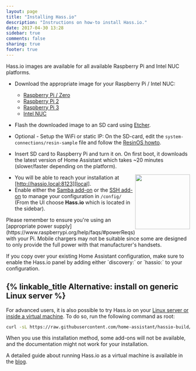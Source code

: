 ```yaml
---
layout: page
title: "Installing Hass.io"
description: "Instructions on how-to install Hass.io."
date: 2017-04-30 13:28
sidebar: true
comments: false
sharing: true
footer: true
---
```


Hass.io images are available for all available Raspberry Pi and Intel NUC platforms.

- Download the appropriate image for your Raspberry Pi / Intel NUC:
  - [Raspberry Pi / Zero][pi1]
  - [Raspberry Pi 2][pi2]
  - [Raspberry Pi 3][pi3]
  - [Intel NUC][nuc]

- Flash the downloaded image to an SD card using [Etcher].
- Optional - Setup the WiFi or static IP: On the SD-card, edit the `system-connections/resin-sample` file and follow the [ResinOS howto][resinos-network].
- Insert SD card to Raspberry Pi and turn it on. On first boot, it downloads the latest version of Home Assistant which takes ~20 minutes (slower/faster depending on the platform).

<img src='/images/hassio/screenshots/first-start.png' style='clear: right; border:none; box-shadow: none; float: right; margin-bottom: 12px;' width='150' />

- You will be able to reach your installation at [http://hassio.local:8123][local].
- Enable either the [Samba add-on][samba] or the [SSH add-on][ssh] to manage your configuration in `/config/` (From the UI choose **Hass.io** which is located in the sidebar).

<p class='note'>
Please remember to ensure you're using an [appropriate power supply](https://www.raspberrypi.org/help/faqs/#powerReqs) with your Pi. Mobile chargers may not be suitable since some are designed to only provide the full power with that manufacturer's handsets.
</p>

<p class='note'>
If you copy over your existing Home Assistant configuration, make sure to enable the Hass.io panel by adding either `discovery:` or `hassio:` to your configuration.
</p>

## {% linkable_title Alternative: install on generic Linux server %}

For advanced users, it is also possible to try Hass.io on your [Linux server or inside a virtual machine][linux]. To do so, run the following command as root:

```bash
curl -sL https://raw.githubusercontent.com/home-assistant/hassio-build/master/install/hassio_install | bash -s
```

<p class='note'>
When you use this installation method, some add-ons will not be available, and the documentation might not work for your installation.
</p>

A detailed guide about running Hass.io as a virtual machine is available in the [blog](/blog/2017/11/29/hassio-virtual-machine/).

[Etcher]: https://etcher.io/
[resinos-network]: https://docs.resin.io/deployment/network/2.0.0/
[pi1]: https://github.com/home-assistant/hassio-build/releases/download/1.2/resinos-hassio-1.3-raspberrypi.img.bz2
[pi2]: https://github.com/home-assistant/hassio-build/releases/download/1.2/resinos-hassio-1.3-raspberrypi2.img.bz2
[pi3]: https://github.com/home-assistant/hassio-build/releases/download/1.2/resinos-hassio-1.3-raspberrypi3.img.bz2
[nuc]: https://github.com/home-assistant/hassio-build/releases/download/1.2/resinos-hassio-1.3-intel-nuc.img.bz2
[linux]: https://github.com/home-assistant/hassio-build/tree/master/install#install-hassio
[local]: http://hassio.local:8123
[samba]: /addons/samba/
[ssh]: /addons/ssh/
